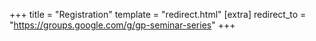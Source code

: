 +++
title = "Registration"
template = "redirect.html"
[extra]
redirect_to = "https://groups.google.com/g/gp-seminar-series"
+++
